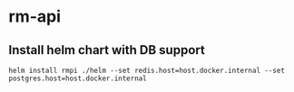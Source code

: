 # rm-api

## Install helm chart with DB support
`helm install rmpi ./helm --set redis.host=host.docker.internal --set postgres.host=host.docker.internal`